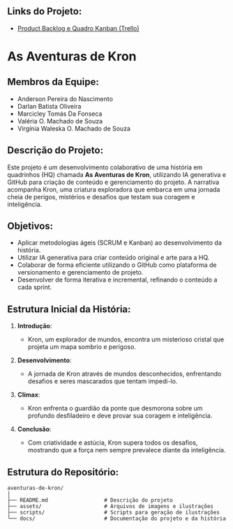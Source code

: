 ## Links do Projeto:
- [Product Backlog e Quadro Kanban (Trello)](https://trello.com/invite/b/670ef1545f2fb2d223b7abf0/ATTI7483a99d569fe21286f6448026723a4e084CBF48/as-aventuras-de-kron-hq)

# As Aventuras de Kron

## Membros da Equipe:
- Anderson Pereira do Nascimento
- Darlan Batista Oliveira
- Marcicley Tomás Da Fonseca
- Valéria O. Machado de Souza
- Virgínia Waleska O. Machado de Souza

## Descrição do Projeto:
Este projeto é um desenvolvimento colaborativo de uma história em quadrinhos (HQ) chamada **As Aventuras de Kron**, utilizando IA generativa e GitHub para criação de conteúdo e gerenciamento do projeto. A narrativa acompanha Kron, uma criatura exploradora que embarca em uma jornada cheia de perigos, mistérios e desafios que testam sua coragem e inteligência.

## Objetivos:
- Aplicar metodologias ágeis (SCRUM e Kanban) ao desenvolvimento da história.
- Utilizar IA generativa para criar conteúdo original e arte para a HQ.
- Colaborar de forma eficiente utilizando o GitHub como plataforma de versionamento e gerenciamento de projeto.
- Desenvolver de forma iterativa e incremental, refinando o conteúdo a cada sprint.

## Estrutura Inicial da História:
1. **Introdução**:
   - Kron, um explorador de mundos, encontra um misterioso cristal que projeta um mapa sombrio e perigoso.
   
2. **Desenvolvimento**:
   - A jornada de Kron através de mundos desconhecidos, enfrentando desafios e seres mascarados que tentam impedi-lo.
   
3. **Clímax**:
   - Kron enfrenta o guardião da ponte que desmorona sobre um profundo desfiladeiro e deve provar sua coragem e inteligência.

4. **Conclusão**:
   - Com criatividade e astúcia, Kron supera todos os desafios, mostrando que a força nem sempre prevalece diante da inteligência.

## Estrutura do Repositório: 
```plaintext
aventuras-de-kron/
│
├── README.md                  # Descrição do projeto
├── assets/                    # Arquivos de imagens e ilustrações
├── scripts/                   # Scripts para geração de ilustrações
└── docs/                      # Documentação do projeto e da história
